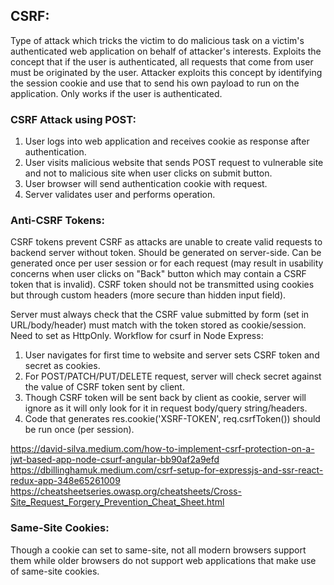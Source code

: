 ## CSRF:
Type of attack which tricks the victim to do malicious task on a victim's authenticated web application on behalf of attacker's interests. Exploits the concept that if the user is authenticated, all requests that come from user must be originated by the user. Attacker exploits this concept by identifying the session cookie and use that to send his own payload to run on the application. Only works if the user is authenticated.

### CSRF Attack using POST:
1. User logs into web application and receives cookie as response after authentication.
2. User visits malicious website that sends POST request to vulnerable site and not to malicious site when user clicks on submit button.
3. User browser will send authentication cookie with request.
4. Server validates user and performs operation.

### Anti-CSRF Tokens:
CSRF tokens prevent CSRF as attacks are unable to create valid requests to backend server without token. Should be generated on server-side. Can be generated once per user session or for each request (may result in usability concerns when user clicks on "Back" button which may contain a CSRF token that is invalid). CSRF token should not be transmitted using cookies but through custom headers (more secure than hidden input field).

Server must always check that the CSRF value submitted by form (set in URL/body/header) must match with the token stored as cookie/session. Need to set as HttpOnly. Workflow for csurf in Node Express:
1. User navigates for first time to website and server sets CSRF token and secret as cookies.
2. For POST/PATCH/PUT/DELETE request, server will check secret against the value of CSRF token sent by client.
3. Though CSRF token will be sent back by client as cookie, server will ignore as it will only look for it in request body/query string/headers.
4. Code that generates res.cookie('XSRF-TOKEN', req.csrfToken()) should be run once (per session).

https://david-silva.medium.com/how-to-implement-csrf-protection-on-a-jwt-based-app-node-csurf-angular-bb90af2a9efd
https://dbillinghamuk.medium.com/csrf-setup-for-expressjs-and-ssr-react-redux-app-348e65261009
https://cheatsheetseries.owasp.org/cheatsheets/Cross-Site_Request_Forgery_Prevention_Cheat_Sheet.html

### Same-Site Cookies:
Though a cookie can set to same-site, not all modern browsers support them while older browsers do not support web applications that make use of same-site cookies.
